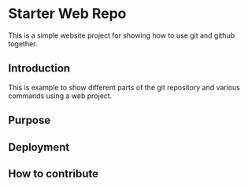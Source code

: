 # Starter Web Repo

This is a simple website project for showing 
how to use git and github together.

## Introduction

This is example to show different parts of the git
repository and various commands using a web project.

## Purpose

## Deployment

## How to contribute
